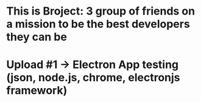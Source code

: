 # This is Broject: 3 group of friends on a mission to be the best developers they can be
# Upload #1 -> Electron App testing (json, node.js, chrome, electronjs framework)
